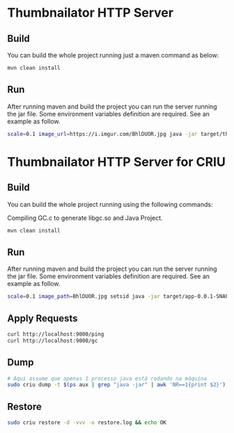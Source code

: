 # Thumbnailator HTTP Server

## Build
You can build the whole project running just a maven command as below:

```bash
mvn clean install
```

## Run
After running maven and build the project you can run the server running the jar file. Some environment variables definition are required.  See an example as follow.

```bash
scale=0.1 image_url=https://i.imgur.com/BhlDUOR.jpg java -jar target/thumbnailator-server-maven-0.0.1-SNAPSHOT.jar
```

# Thumbnailator HTTP Server for CRIU

## Build
You can build the whole project running using the following commands:

Compiling GC.c to generate libgc.so and Java Project.

```bash
mvn clean install
```

## Run
After running maven and build the project you can run the server running the jar file. Some environment variables definition are required.  See an example as follow.

```bash
scale=0.1 image_path=BhlDUOR.jpg setsid java -jar target/app-0.0.1-SNAPSHOT-jar-with-dependencies.jar < /dev/null &> app.log &
```

## Apply Requests

```sh
curl http://localhost:9000/ping
curl http://localhost:9000/gc
```

## Dump

```sh
# Aqui assume que apenas 1 processo java está rodando na máquina
sudo criu dump -t $(ps aux | grep "java -jar" | awk 'NR==1{print $2}') -vvv -o dump.log && echo OK
```

## Restore

```sh
sudo criu restore -d -vvv -o restore.log && echo OK
```
